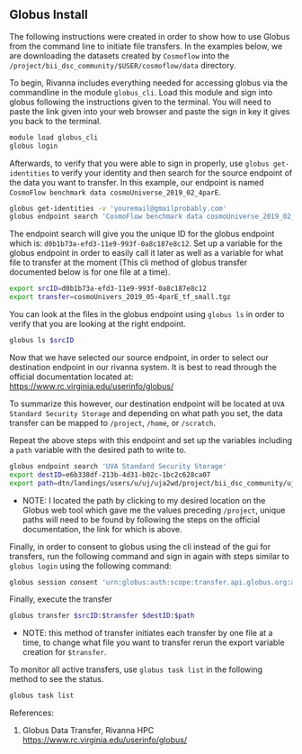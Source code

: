 ## Globus Install

The following instructions were created in order to show how to use Globus from the command line to initiate file transfers. In the examples below, we are downloading the datasets created by `Cosmoflow` into the `/project/bii_dsc_community/$USER/cosmoflow/data` directory.

To begin, Rivanna includes everything needed for accessing globus via the commandline in the module `globus_cli`. Load this module and sign into globus following the instructions given to the terminal. You will need to paste the link given into your web browser and paste the sign in key it gives you back to the terminal. 

```bash 
module load globus_cli
globus login
```

Afterwards, to verify that you were able to sign in properly, use `globus get-identities` to verify your identity and then search for the source endpoint of the data you want to transfer. In this example, our endpoint is named `CosmoFlow benchmark data cosmoUniverse_2019_02_4parE`.

```bash
globus get-identities -v 'youremail@gmailprobably.com'
globus endpoint search 'CosmoFlow benchmark data cosmoUniverse_2019_02_4parE'
```

The endpoint search will give you the unique ID for the globus endpoint which is: `d0b1b73a-efd3-11e9-993f-0a8c187e8c12`. Set up a variable for the globus endpoint in order to easily call it later as well as a variable for what file to transfer at the moment (This cli method of globus transfer documented below is for one file at a time).

```bash
export srcID=d0b1b73a-efd3-11e9-993f-0a8c187e8c12
export transfer=cosmoUnivers_2019_05-4parE_tf_small.tgz
```

You can look at the files in the globus endpoint using `globus ls` in order to verify that you are looking at the right endpoint.

```bash
globus ls $srcID
```

Now that we have selected our source endpoint, in order to select our destination endpoint in our rivanna system. It is best to read through the official documentation located at: <https://www.rc.virginia.edu/userinfo/globus/>

To summarize this however, our destination endpoint will be located at `UVA Standard Security Storage` and depending on what path you set, the data transfer can be mapped to `/project`, `/home`, or `/scratch`.

Repeat the above steps with this endpoint and set up the variables including a `path` variable with the desired path to write to.

```bash
globus endpoint search 'UVA Standard Security Storage'
export destID=e6b338df-213b-4d31-b02c-1bc2c628ca07
export path=dtn/landings/users/u/uj/uja2wd/project/bii_dsc_community/uja2wd/cosmoflow/
```

* NOTE: I located the path by clicking to my desired location on the Globus web tool which gave me the values preceding `/project`, unique paths will need to be found by following the steps on the official documentation, the link for which is above.

Finally, in order to consent to globus using the cli instead of the gui for transfers, run the following command and sign in again with steps similar to `globus login` using the following command:

```bash
globus session consent 'urn:globus:auth:scope:transfer.api.globus.org:all[*https://auth.globus.org/scopes/e6b338df-213b-4d31-b02c-1bc2c628ca07/data_access]'
```

Finally, execute the transfer

```bash
globus transfer $srcID:$transfer $destID:$path
```

* NOTE: this method of transfer initiates each transfer by one file at a time, to change what file you want to transfer rerun the export variable creation for `$transfer`.

To monitor all active transfers, use `globus task list` in the following method to see the status.

```bash
globus task list
```


References:
1. Globus Data Transfer, Rivanna HPC <https://www.rc.virginia.edu/userinfo/globus/>